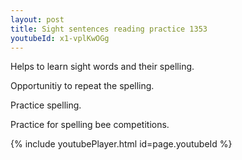 ```yaml
---
layout: post
title: Sight sentences reading practice 1353
youtubeId: x1-vplKwOGg
---
```

 
 
Helps to learn sight words and their spelling.

Opportunitiy to repeat the spelling. 

Practice spelling. 
 
Practice for spelling bee competitions. 
 
{% include youtubePlayer.html id=page.youtubeId %}
 
 
